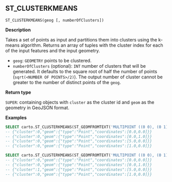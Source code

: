 ## ST_CLUSTERKMEANS

```sql:signature
ST_CLUSTERKMEANS(geog [, numberOfClusters])
```

**Description**

Takes a set of points as input and partitions them into clusters using the k-means algorithm. Returns an array of tuples with the cluster index for each of the input features and the input geometry.

* `geog`: `GEOMETRY` points to be clustered.
* `numberOfClusters` (optional): `INT` number of clusters that will be generated. It defaults to the square root of half the number of points (`sqrt(<NUMBER OF POINTS>/2)`). The output number of cluster cannot be greater to the number of distinct points of the `geog`.

**Return type**

`SUPER`: containing objects with `cluster` as the cluster id and `geom` as the geometry in GeoJSON format.

**Examples**

```sql
SELECT carto.ST_CLUSTERKMEANS(ST_GEOMFROMTEXT('MULTIPOINT ((0 0), (0 1), (5 0), (1 0))'));
-- {"cluster":0,"geom":{"type":"Point","coordinates":[0.0,0.0]}}
-- {"cluster":0,"geom":{"type":"Point","coordinates":[0.0,1.0]}}
-- {"cluster":0,"geom":{"type":"Point","coordinates":[5.0,0.0]}}
-- {"cluster":0,"geom":{"type":"Point","coordinates":[1.0,0.0]}}
```

```sql
SELECT carto.ST_CLUSTERKMEANS(ST_GEOMFROMTEXT('MULTIPOINT ((0 0), (0 1), (5 0), (1 0))'), 2);
-- {"cluster":0,"geom":{"type":"Point","coordinates":[0.0,0.0]}}
-- {"cluster":0,"geom":{"type":"Point","coordinates":[0.0,1.0]}}
-- {"cluster":1,"geom":{"type":"Point","coordinates":[5.0,0.0]}}
-- {"cluster":0,"geom":{"type":"Point","coordinates":[1.0,0.0]}}
```
